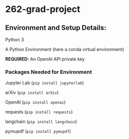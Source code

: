 # 262-grad-project

## Environment and Setup Details:
Python 3

A Python Environment (here a conda virtual environment)

**REQUIRED:** An OpenAI API private key

### Packages Needed for Environment
Jupyter Lab (`pip install jupyterlab`)

arXiv (`pip install arXiv`)

OpenAI (`pip install openai`)

requests (`pip install requests`)

langchain (`pip install langchain`)

pymupdf (`pip install pymupdf`)
